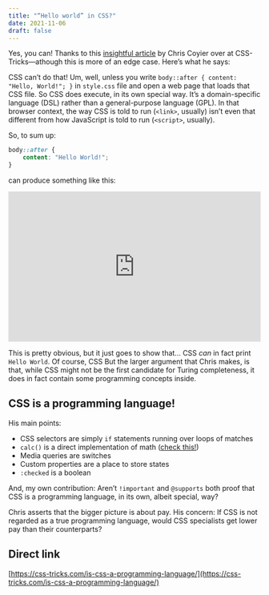 ```yaml
---
title: "“Hello world” in CSS?"
date: 2021-11-06
draft: false
---
```


Yes, you can! Thanks to this [insightful article](https://css-tricks.com/is-css-a-programming-language/) by Chris Coyier over at CSS-Tricks—athough this is more of an edge case. Here’s what he says:

<smcp>CSS</smcp> can’t do that! Um, well, unless you write `body::after { content: "Hello, World!"; }` in ```style.css``` file and open a web page that loads that <smcp>CSS</smcp> file. So <smcp>CSS</smcp> does execute, in its own special way. It’s a domain-specific language (<smcp>DSL</smcp>) rather than a general-purpose language (<smcp>GPL</smcp>). In that browser context, the way <smcp>CSS</smcp> is told to run (`<link>`, usually) isn’t even that different from how JavaScript is told to run (```<script>```, usually).

So, to sum up:

```css
body::after {
    content: "Hello World!";
}
```

can produce something like this:

<iframe height="300" style="width: 100%;" scrolling="no" title="CSS Hello World" src="https://codepen.io/ThomasRettig/embed/QWMmEGQ?default-tab=css%2Cresult&editable=true" frameborder="no" loading="lazy" allowtransparency="true" allowfullscreen="true"></iframe>

This is pretty obvious, but it just goes to show that... <smcp>CSS</smcp> _can_ in fact print ```Hello World```. Of course, <smcp>CSS</smcp> But the larger argument that Chris makes, is that, while CSS might not be the first candidate for Turing completeness, it does in fact contain some programming concepts inside.

## CSS is a programming language!

His main points:

- <smcp>CSS</smcp> selectors are simply ```if``` statements running over loops of matches
- ```calc()``` is a direct implementation of math ([check this!](https://medium.com/buildit/hardcore-css-calc-bdfb0162993c))
- Media queries are switches
- Custom properties are a place to store states
- ```:checked``` is a boolean

And, my own contribution: Aren’t ```!important``` and ```@supports``` both proof that <smcp>CSS</smcp> is a programming language, in its own, albeit special, way?

Chris asserts that the bigger picture is about pay. His concern: If <smcp>CSS</smcp> is not regarded as a true programming language, would <smcp>CSS</smcp> specialists get lower pay than their counterparts?

## Direct link

[https://css-tricks.com/is-css-a-programming-language/](https://css-tricks.com/is-css-a-programming-language/)



